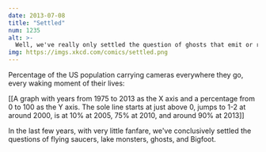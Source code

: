```yaml
---
date: 2013-07-08
title: "Settled"
num: 1235
alt: >-
  Well, we've really only settled the question of ghosts that emit or reflect visible light. Or move objects around. Or make any kind of sound. But that covers all the ones that appear in Ghostbusters, so I think we're good.
img: https://imgs.xkcd.com/comics/settled.png
---
```

Percentage of the US population carrying cameras everywhere they go, every waking moment of their lives: 

[[A graph with years from 1975 to 2013 as the X axis and a percentage from 0 to 100 as the Y axis.  The sole line starts at just above 0, jumps to 1-2 at around 2000, is at 10% at 2005, 75% at 2010, and around 90% at 2013]]

In the last few years, with very little fanfare, we've conclusively settled the questions of flying saucers, lake monsters, ghosts, and Bigfoot.

